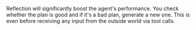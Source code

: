Reflection will significantly boost the agent's performance. You check whether the plan is good and if it's a bad plan, generate a new one. This is even before receiving any input from the outside world via tool calls.
